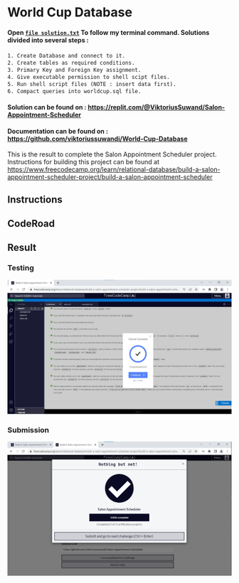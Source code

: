 # World Cup Database
#### Open [`file solution.txt`](solution.txt) To follow my terminal command. Solutions divided into several steps :
    1. Create Database and connect to it.
    2. Create tables as required conditions.
    3. Primary Key and Foreign Key assignment.
    4. Give executable permission to shell scipt files.
    5. Run shell script files (NOTE : insert data first).
    6. Compact queries into worldcup.sql file.

#### Solution can be found on : https://replit.com/@ViktoriusSuwand/Salon-Appointment-Scheduler

#### Documentation can be found on : https://github.com/viktoriussuwandi/World-Cup-Database

This is the result to complete the Salon Appointment Scheduler project. 
Instructions for building this project can be found at https://www.freecodecamp.org/learn/relational-database/build-a-salon-appointment-scheduler-project/build-a-salon-appointment-scheduler

## Instructions


## CodeRoad


## Result
### Testing
![Testing](testing.jpg)

### Submission
![Submission](submission.jpg)